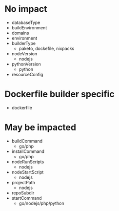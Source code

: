 # No impact

- databaseType
- buildEnvironment
- domains
- environment
- builderType
  - paketo, dockefile, nixpacks
- nodeVersion
   - nodejs
- pythonVersion
  - python
- resourceConfig


# Dockerfile builder specific

- dockerfile


# May be impacted

- buildCommand
  - go/php
- installCommand
  - go/php
- nodeRunScripts
  - nodejs
- nodeStartScript
  - nodejs
- projectPath
  - nodejs
- repoSubdir
- startCommand
  - go/nodejs/php/python
